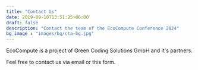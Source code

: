 ```yaml
---
title: "Contact Us"
date: 2019-09-10T13:51:25+06:00
draft: false
description: "Contact the team of the EcoCompute Conference 2024"
bg_image : "images/bg/cta-bg.jpg"
---
```


EcoCompute is a project of Green Coding Solutions GmbH and it's partners.

Feel free to contact us via email or this form.